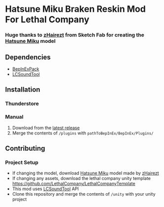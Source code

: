 # Hatsune Miku Braken Reskin Mod For Lethal Company
### Huge thanks to [zHairezt](https://sketchfab.com/zHairezt) from Sketch Fab for creating the [Hatsune Miku](https://sketchfab.com/3d-models/tda-miku-with-bones-b8c3d6ca7d0840b8a00e500e1008d88b) model

## Dependencies
- [BepInExPack](https://thunderstore.io/c/lethal-company/p/BepInEx/BepInExPack/)
- [LCSoundTool](https://thunderstore.io/c/lethal-company/p/no00ob/LCSoundTool/)

## Installation
### Thunderstore

### Manual
1. Download from the [latest release](https://github.com/Wolfmyths/LC-MikuBraken/releases)
2. Merge the contents of `/plugins` with `pathToBepInEx/BepInEx/Plugins/`

## Contributing
### Project Setup
- If changing the model, download [Hatsune Miku](https://sketchfab.com/3d-models/tda-miku-with-bones-b8c3d6ca7d0840b8a00e500e1008d88b) model made by [zHairezt](https://sketchfab.com/zHairezt)
- If changing any assets, download the lethal company unity template https://github.com/LethalCompany/LethalCompanyTemplate
- This mod uses [LCSoundTool](https://thunderstore.io/c/lethal-company/p/no00ob/LCSoundTool/) API
- Clone this repository and merge the contents of `/unity` with your unity project

